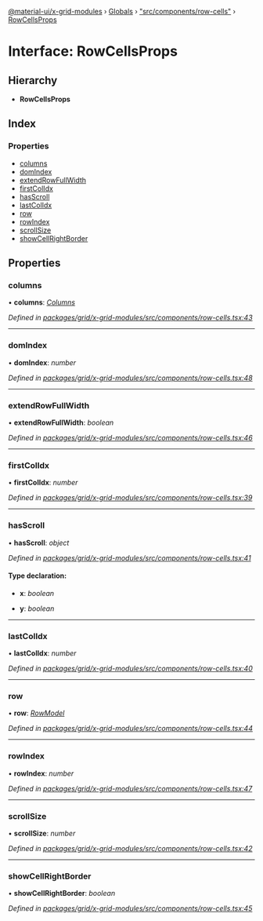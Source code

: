 [@material-ui/x-grid-modules](../README.md) › [Globals](../globals.md) › ["src/components/row-cells"](../modules/_src_components_row_cells_.md) › [RowCellsProps](_src_components_row_cells_.rowcellsprops.md)

# Interface: RowCellsProps

## Hierarchy

* **RowCellsProps**

## Index

### Properties

* [columns](_src_components_row_cells_.rowcellsprops.md#columns)
* [domIndex](_src_components_row_cells_.rowcellsprops.md#domindex)
* [extendRowFullWidth](_src_components_row_cells_.rowcellsprops.md#extendrowfullwidth)
* [firstColIdx](_src_components_row_cells_.rowcellsprops.md#firstcolidx)
* [hasScroll](_src_components_row_cells_.rowcellsprops.md#hasscroll)
* [lastColIdx](_src_components_row_cells_.rowcellsprops.md#lastcolidx)
* [row](_src_components_row_cells_.rowcellsprops.md#row)
* [rowIndex](_src_components_row_cells_.rowcellsprops.md#rowindex)
* [scrollSize](_src_components_row_cells_.rowcellsprops.md#scrollsize)
* [showCellRightBorder](_src_components_row_cells_.rowcellsprops.md#showcellrightborder)

## Properties

###  columns

• **columns**: *[Columns](../modules/_src_models_coldef_coldef_.md#columns)*

*Defined in [packages/grid/x-grid-modules/src/components/row-cells.tsx:43](https://github.com/mui-org/material-ui-x/blob/02342a6/packages/grid/x-grid-modules/src/components/row-cells.tsx#L43)*

___

###  domIndex

• **domIndex**: *number*

*Defined in [packages/grid/x-grid-modules/src/components/row-cells.tsx:48](https://github.com/mui-org/material-ui-x/blob/02342a6/packages/grid/x-grid-modules/src/components/row-cells.tsx#L48)*

___

###  extendRowFullWidth

• **extendRowFullWidth**: *boolean*

*Defined in [packages/grid/x-grid-modules/src/components/row-cells.tsx:46](https://github.com/mui-org/material-ui-x/blob/02342a6/packages/grid/x-grid-modules/src/components/row-cells.tsx#L46)*

___

###  firstColIdx

• **firstColIdx**: *number*

*Defined in [packages/grid/x-grid-modules/src/components/row-cells.tsx:39](https://github.com/mui-org/material-ui-x/blob/02342a6/packages/grid/x-grid-modules/src/components/row-cells.tsx#L39)*

___

###  hasScroll

• **hasScroll**: *object*

*Defined in [packages/grid/x-grid-modules/src/components/row-cells.tsx:41](https://github.com/mui-org/material-ui-x/blob/02342a6/packages/grid/x-grid-modules/src/components/row-cells.tsx#L41)*

#### Type declaration:

* **x**: *boolean*

* **y**: *boolean*

___

###  lastColIdx

• **lastColIdx**: *number*

*Defined in [packages/grid/x-grid-modules/src/components/row-cells.tsx:40](https://github.com/mui-org/material-ui-x/blob/02342a6/packages/grid/x-grid-modules/src/components/row-cells.tsx#L40)*

___

###  row

• **row**: *[RowModel](_src_models_rows_.rowmodel.md)*

*Defined in [packages/grid/x-grid-modules/src/components/row-cells.tsx:44](https://github.com/mui-org/material-ui-x/blob/02342a6/packages/grid/x-grid-modules/src/components/row-cells.tsx#L44)*

___

###  rowIndex

• **rowIndex**: *number*

*Defined in [packages/grid/x-grid-modules/src/components/row-cells.tsx:47](https://github.com/mui-org/material-ui-x/blob/02342a6/packages/grid/x-grid-modules/src/components/row-cells.tsx#L47)*

___

###  scrollSize

• **scrollSize**: *number*

*Defined in [packages/grid/x-grid-modules/src/components/row-cells.tsx:42](https://github.com/mui-org/material-ui-x/blob/02342a6/packages/grid/x-grid-modules/src/components/row-cells.tsx#L42)*

___

###  showCellRightBorder

• **showCellRightBorder**: *boolean*

*Defined in [packages/grid/x-grid-modules/src/components/row-cells.tsx:45](https://github.com/mui-org/material-ui-x/blob/02342a6/packages/grid/x-grid-modules/src/components/row-cells.tsx#L45)*
